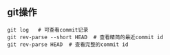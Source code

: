 ## git操作

```shell
git log   # 可查看commit记录
git rev-parse --short HEAD  # 查看精简的最近commit id
git rev-parse HEAD  # 查看完整的commit id
```

